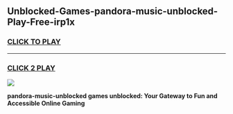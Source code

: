 
## Unblocked-Games-pandora-music-unblocked-Play-Free-irp1x
<h3>
<a href="https://premium76.site?title=pandora-music-unblocked&ref=21A">CLICK TO PLAY</a></h3>
<hr>

<h3>
<a href="https://premium76.site?title=pandora-music-unblocked&ref=21A">CLICK 2 PLAY</a>
  
</h3>

<a href="https://premium76.site?title=pandora-music-unblocked&ref=21A"><img src="https://clearcache.store/games.png"></a>


**pandora-music-unblocked games unblocked: Your Gateway to Fun and Accessible Online Gaming**
